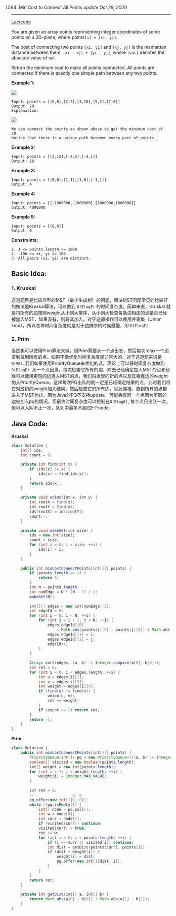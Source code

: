 1584. Min Cost to Connect All Points
_update Oct 28, 2020_

---
[Leetcode](https://leetcode.com/problems/min-cost-to-connect-all-points/)

You are given an array points representing integer coordinates of some points on a 2D-plane, where points`[i] = [xi, yi]`.

The cost of connecting two points `[xi, yi]` and `[xj, yj]` is the manhattan distance between them: `|xi - xj| + |yi - yj|`, where `|val|` denotes the absolute value of val.

Return the minimum cost to make all points connected. All points are connected if there is exactly one simple path between any two points.

**Example 1:**

![](https://assets.leetcode.com/uploads/2020/08/26/d.png)
```
Input: points = [[0,0],[2,2],[3,10],[5,2],[7,0]]
Output: 20
Explanation:
```

![](https://assets.leetcode.com/uploads/2020/08/26/c.png)
```
We can connect the points as shown above to get the minimum cost of 20.
Notice that there is a unique path between every pair of points.

```

**Example 2:**
```
Input: points = [[3,12],[-2,5],[-4,1]]
Output: 18
```

**Example 3:**
```
Input: points = [[0,0],[1,1],[1,0],[-1,1]]
Output: 4
```

**Example 4:**
```
Input: points = [[-1000000,-1000000],[1000000,1000000]]
Output: 4000000
```

**Example 5:**
```
Input: points = [[0,0]]
Output: 0
```

**Constraints:**
```
1. 1 <= points.length <= 1000
2. -106 <= xi, yi <= 106
3. All pairs (xi, yi) are distinct.
```

## Basic Idea:
### 1. Kruskal
这道题目是比较典型的MST（最小生成树）的问题，解决MST问题常见的比较好的做法是Kruskal算法，可以做到 `O(ElogE)` 的时间复杂度。简单来说，Kruskal 就是将所有的边按照weight从小到大排序，从小到大检查每条边相连的点是否已经被加入MST，如果没有，则将其加入。对于这部操作可以使用并查集（Union Find）。所以总体时间复杂度就是对于边排序的时候最慢，即 `O(ElogE)`.

### 2. Prim
当然也可以使用Prim算法来做，但Prim需要从一个点出发，然后每次relax一个边直到找到所有的点，如果不做优化时间复杂度是非常大的，对于这道题来说是 `O(VE)`. 我们如果使用PriorityQueue来优化的话，理论上可以将时间复杂度做到 `O(ElogE)`. 从一个点出发，每次检查它所有的边，除去已经确定加入MST的点和已经可以使用更短的边连入MST的点，我们将发现的新的点以及其相连边的weight加入PriorityQueue。这样每次PQ出队的就一定是已经确定结果的点，此时我们将它对应边的weight加入结果，然后检查它的所有边，以此类推，直到所有的点都进入了MST为止。因为Java的PQ不支持update，可能会有同一个点因为不同的边被加入pq的情况，但最终时间复杂度可以控制在`O(ElogE)`, 每个点只出队一次，但可以入队不止一次，队列中最多不超过E个node.

## Java Code:
**Kruskal**
```java
class Solution {
    int[] ids;
    int count = 0;
        
    private int find(int x) {
        if (ids[x] != x) {
            ids[x] = find(ids[x]);
        }
        return ids[x];
    }
    
    private void union(int x, int y) {
        int rootX = find(x);
        int rootY = find(y);
        ids[rootX] = ids[rootY];
        count--;
    }
    
    private void makeSet(int size) {
        ids = new int[size];
        count = size;
        for (int i = 0; i < size; ++i) {
            ids[i] = i;
        }
    }
    
    public int minCostConnectPoints(int[][] points) {
        if (points.length == 1) {
            return 0;
        }
        int N = points.length;
        int numEdge = N * (N - 1) / 2;
        makeSet(N);
        
        int[][] edges = new int[numEdge][3];
        int edgeId = 0;
        for (int i = 0; i < N; ++i) {
            for (int j = i + 1; j < N; ++j) {
                edges[edgeId][0] 
                    = Math.abs(points[i][0] - points[j][0]) + Math.abs(points[i][1] - points[j][1]);
                edges[edgeId][1] = i;
                edges[edgeId][2] = j;
                edgeId++;
            }
        }
        
        Arrays.sort(edges, (a, b) -> Integer.compare(a[0], b[0]));
        int ret = 0;
        for (int i = 0; i < edges.length; ++i) {
            int u = edges[i][1];
            int v = edges[i][2];
            int weight = edges[i][0];
            if (find(u) != find(v)) {
                union(u, v);
                ret += weight;
            }
            if (count == 1) return ret;
        }
        return -1;
    }
}
```

**Prim**
```java
class Solution {
    public int minCostConnectPoints(int[][] points) {
        PriorityQueue<int[]> pq = new PriorityQueue<>((a, b) -> Integer.compare(a[0], b[0]));
        boolean[] visited = new boolean[points.length];
        int[] weight = new int[points.length];
        for (int i = 1; i < weight.length; ++i) {
            weight[i] = Integer.MAX_VALUE;
        }
        
        int ret = 0;
        //                 w, e
        pq.offer(new int[]{0, 0});
        while (!pq.isEmpty()) {
            int[] node = pq.poll();
            int w = node[0];
            int curr = node[1];
            if (visited[curr]) continue;
            visited[curr] = true;
            ret += w;
            for (int i = 0; i < points.length; ++i) {
                if (i == curr || visited[i]) continue;
                int dist = getDist(points[curr], points[i]);
                if (dist < weight[i]) {
                    weight[i] = dist;
                    pq.offer(new int[]{dist, i});
                }
            }
        }
        return ret;
    }
    
    private int getDist(int[] a, int[] b) {
        return Math.abs(a[0] - b[0]) + Math.abs(a[1] - b[1]);
    }
}
```
